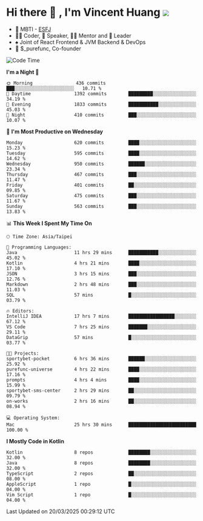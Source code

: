 # Hi there 👋 , I'm Vincent Huang ![](https://komarev.com/ghpvc/?username=Jian-Min-Huang)
- 👀 MBTI - [ESFJ](https://www.16personalities.com/esfj-personality)
- 👨‍💻 Coder, 🎤 Speaker, 👨‍🏫 Mentor and 🚀 Leader
- ♠️ Joint of React Frontend & JVM Backend & DevOps
- 💼 $_purefunc, Co-founder

<!--START_SECTION:waka-->
![Code Time](http://img.shields.io/badge/Code%20Time-4%2C999%20hrs%2041%20mins-blue)

**I'm a Night 🦉** 

```text
🌞 Morning                436 commits         ███░░░░░░░░░░░░░░░░░░░░░░   10.71 % 
🌆 Daytime                1392 commits        █████████░░░░░░░░░░░░░░░░   34.19 % 
🌃 Evening                1833 commits        ███████████░░░░░░░░░░░░░░   45.03 % 
🌙 Night                  410 commits         ███░░░░░░░░░░░░░░░░░░░░░░   10.07 % 
```
📅 **I'm Most Productive on Wednesday** 

```text
Monday                   620 commits         ████░░░░░░░░░░░░░░░░░░░░░   15.23 % 
Tuesday                  595 commits         ████░░░░░░░░░░░░░░░░░░░░░   14.62 % 
Wednesday                950 commits         ██████░░░░░░░░░░░░░░░░░░░   23.34 % 
Thursday                 467 commits         ███░░░░░░░░░░░░░░░░░░░░░░   11.47 % 
Friday                   401 commits         ██░░░░░░░░░░░░░░░░░░░░░░░   09.85 % 
Saturday                 475 commits         ███░░░░░░░░░░░░░░░░░░░░░░   11.67 % 
Sunday                   563 commits         ███░░░░░░░░░░░░░░░░░░░░░░   13.83 % 
```


📊 **This Week I Spent My Time On** 

```text
🕑︎ Time Zone: Asia/Taipei

💬 Programming Languages: 
Java                     11 hrs 29 mins      ███████████░░░░░░░░░░░░░░   45.02 % 
Kotlin                   4 hrs 21 mins       ████░░░░░░░░░░░░░░░░░░░░░   17.10 % 
JSON                     3 hrs 15 mins       ███░░░░░░░░░░░░░░░░░░░░░░   12.76 % 
Markdown                 2 hrs 48 mins       ███░░░░░░░░░░░░░░░░░░░░░░   11.03 % 
SQL                      57 mins             █░░░░░░░░░░░░░░░░░░░░░░░░   03.79 % 

🔥 Editors: 
IntelliJ IDEA            17 hrs 7 mins       █████████████████░░░░░░░░   67.12 % 
VS Code                  7 hrs 25 mins       ███████░░░░░░░░░░░░░░░░░░   29.11 % 
DataGrip                 57 mins             █░░░░░░░░░░░░░░░░░░░░░░░░   03.77 % 

🐱‍💻 Projects: 
sportybet-pocket         6 hrs 36 mins       ██████░░░░░░░░░░░░░░░░░░░   25.92 % 
purefunc-universe        4 hrs 22 mins       ████░░░░░░░░░░░░░░░░░░░░░   17.16 % 
prompts                  4 hrs 4 mins        ████░░░░░░░░░░░░░░░░░░░░░   15.99 % 
sportybet-sms-center     2 hrs 29 mins       ██░░░░░░░░░░░░░░░░░░░░░░░   09.79 % 
on-works                 2 hrs 16 mins       ██░░░░░░░░░░░░░░░░░░░░░░░   08.94 % 

💻 Operating System: 
Mac                      25 hrs 30 mins      █████████████████████████   100.00 % 
```

**I Mostly Code in Kotlin** 

```text
Kotlin                   8 repos             ████████░░░░░░░░░░░░░░░░░   32.00 % 
Java                     8 repos             ████████░░░░░░░░░░░░░░░░░   32.00 % 
TypeScript               2 repos             ██░░░░░░░░░░░░░░░░░░░░░░░   08.00 % 
AppleScript              1 repo              █░░░░░░░░░░░░░░░░░░░░░░░░   04.00 % 
Vim Script               1 repo              █░░░░░░░░░░░░░░░░░░░░░░░░   04.00 % 
```




 Last Updated on 20/03/2025 00:29:12 UTC
<!--END_SECTION:waka-->
